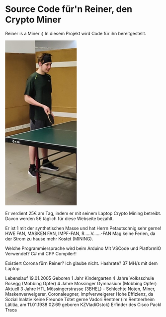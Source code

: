 # Source Code für'n Reiner, den Crypto Miner
Reiner is a Miner :) 
In diesem Projekt wird Code für ihn bereitgestellt.

![alt text](https://github.com/CVFZ/Source-Codes-f-rn-Reiner-den-Miner/blob/main/reiner_der_miner.jpg?raw=true)

Er verdient 25€ am Tag, indem er mit seinem Laptop Crypto Mining betreibt. Davon werden 5€ täglich für diese Webseite bezahlt.

Er ist 1 mit der synthetischen Masse und hat Herrn Petautschnig sehr gerne! HWE FAN, MASKEN FAN, IMPF-FAN, R.....V......-FAN
Mag keine Ferien, da der Strom zu hause mehr Kostet (MINING).

Welche Programmiersprache wird beim Arduino Mit VSCode und PlatformIO Verwendet? C# mit CPP Compiler!! 

Existiert Corona fürn Reiner? Ich glaube nicht. 
Hashrate? 37 MH/s mit dem Laptop


Lebenslauf
19.01.2005 Geboren
1 Jahr Kindergarten
4 Jahre Volksschule Rosegg (Mobbing Opfer)
4 Jahre Mössinger Gymnasium (Mobbing Opfer)
Aktuell 3 Jahre HTL Mössingerstrasse (3BHEL) - Schlechte Noten, Miner, Maskenverweigerer, Coronaleugner, Impfverweigerer
Hohe Effizienz, da Sozial Inaktiv
Keine Freunde
Tötet gerne Vadori
Rentner (im Rentnerheim Lätitia, am 11.01.1938 02:69 geboren KZVladiOstok)
Erfinder des Cisco Packl Traca
